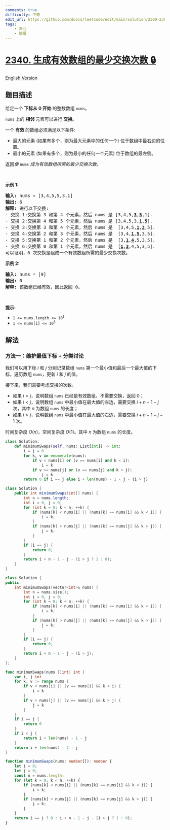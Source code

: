 ```yaml
---
comments: true
difficulty: 中等
edit_url: https://github.com/doocs/leetcode/edit/main/solution/2300-2399/2340.Minimum%20Adjacent%20Swaps%20to%20Make%20a%20Valid%20Array/README.md
tags:
    - 贪心
    - 数组
---
```


# [2340. 生成有效数组的最少交换次数 🔒](https://leetcode.cn/problems/minimum-adjacent-swaps-to-make-a-valid-array)

[English Version](/solution/2300-2399/2340.Minimum%20Adjacent%20Swaps%20to%20Make%20a%20Valid%20Array/README_EN.md)

## 题目描述

<!-- 这里写题目描述 -->

<p>给定一个<strong>&nbsp;下标从 0 开始</strong>&nbsp;的整数数组 <code>nums</code>。</p>

<p><code>nums</code>&nbsp;上的&nbsp;<strong>相邻&nbsp;</strong>元素可以进行&nbsp;<strong>交换</strong>。</p>

<p data-group="1-1">一个&nbsp;<strong>有效&nbsp;</strong>的数组必须满足以下条件:</p>

<ul>
	<li>最大的元素 (如果有多个，则为最大元素中的任何一个) 位于数组中最右边的位置。</li>
	<li>最小的元素 (如果有多个，则为最小的任何一个元素) 位于数组的最左侧。</li>
</ul>

<p>返回<em>使 </em><code>nums</code><em> </em><em>成为有效数组所需的最少交换次数。</em></p>

<p>&nbsp;</p>

<p><strong class="example">示例 1:</strong></p>

<pre>
<strong>输入:</strong> nums = [3,4,5,5,3,1]
<strong>输出:</strong> 6
<strong>解释:</strong> 进行以下交换:
- 交换 1:交换第 3 和第 4 个元素，然后 nums 是 [3,4,5,<u><strong>3</strong></u>,<u><strong>5</strong></u>,1].
- 交换 2:交换第 4 和第 5 个元素，然后 nums 是 [3,4,5,3,<u><strong>1</strong></u>,<u><strong>5</strong></u>].
- 交换 3:交换第 3 和第 4 个元素，然后 nums 是  [3,4,5,<u><strong>1</strong></u>,<u><strong>3</strong></u>,5].
- 交换 4:交换第 2 和第 3 个元素，然后 nums 是  [3,4,<u><strong>1</strong></u>,<u><strong>5</strong></u>,3,5].
- 交换 5:交换第 1 和第 2 个元素，然后 nums 是  [3,<u><strong>1</strong></u>,<u><strong>4</strong></u>,5,3,5].
- 交换 6:交换第 0 和第 1 个元素，然后 nums 是  [<u><strong>1</strong></u>,<u><strong>3</strong></u>,4,5,3,5].
可以证明，6 次交换是组成一个有效数组所需的最少交换次数。
</pre>

<strong class="example">示例 2:</strong>

<pre>
<strong>输入:</strong> nums = [9]
<strong>输出:</strong> 0
<strong>解释:</strong> 该数组已经有效，因此返回 0。</pre>

<p>&nbsp;</p>

<p><strong>提示:</strong></p>

<ul>
	<li><code>1 &lt;= nums.length &lt;= 10<sup>5</sup></code></li>
	<li><code>1 &lt;= nums[i] &lt;= 10<sup>5</sup></code></li>
</ul>

## 解法

### 方法一：维护最值下标 + 分类讨论

我们可以用下标 $i$ 和 $j$ 分别记录数组 `nums` 第一个最小值和最后一个最大值的下标，遍历数组 `nums`，更新 $i$ 和 $j$ 的值。

接下来，我们需要考虑交换的次数。

-   如果 $i = j$，说明数组 `nums` 已经是有效数组，不需要交换，返回 $0$；
-   如果 $i < j$，说明数组 `nums` 中最小值在最大值的左边，需要交换 $i + n - 1 - j$ 次，其中 $n$ 为数组 `nums` 的长度；
-   如果 $i > j$，说明数组 `nums` 中最小值在最大值的右边，需要交换 $i + n - 1 - j - 1$ 次。

时间复杂度 $O(n)$，空间复杂度 $O(1)$。其中 $n$ 为数组 `nums` 的长度。

<!-- tabs:start -->

```python
class Solution:
    def minimumSwaps(self, nums: List[int]) -> int:
        i = j = 0
        for k, v in enumerate(nums):
            if v < nums[i] or (v == nums[i] and k < i):
                i = k
            if v >= nums[j] or (v == nums[j] and k > j):
                j = k
        return 0 if i == j else i + len(nums) - 1 - j - (i > j)
```

```java
class Solution {
    public int minimumSwaps(int[] nums) {
        int n = nums.length;
        int i = 0, j = 0;
        for (int k = 0; k < n; ++k) {
            if (nums[k] < nums[i] || (nums[k] == nums[i] && k < i)) {
                i = k;
            }
            if (nums[k] > nums[j] || (nums[k] == nums[j] && k > j)) {
                j = k;
            }
        }
        if (i == j) {
            return 0;
        }
        return i + n - 1 - j - (i > j ? 1 : 0);
    }
}
```

```cpp
class Solution {
public:
    int minimumSwaps(vector<int>& nums) {
        int n = nums.size();
        int i = 0, j = 0;
        for (int k = 0; k < n; ++k) {
            if (nums[k] < nums[i] || (nums[k] == nums[i] && k < i)) {
                i = k;
            }
            if (nums[k] > nums[j] || (nums[k] == nums[j] && k > j)) {
                j = k;
            }
        }
        if (i == j) {
            return 0;
        }
        return i + n - 1 - j - (i > j);
    }
};
```

```go
func minimumSwaps(nums []int) int {
	var i, j int
	for k, v := range nums {
		if v < nums[i] || (v == nums[i] && k < i) {
			i = k
		}
		if v > nums[j] || (v == nums[j] && k > j) {
			j = k
		}
	}
	if i == j {
		return 0
	}
	if i < j {
		return i + len(nums) - 1 - j
	}
	return i + len(nums) - 2 - j
}
```

```ts
function minimumSwaps(nums: number[]): number {
    let i = 0;
    let j = 0;
    const n = nums.length;
    for (let k = 0; k < n; ++k) {
        if (nums[k] < nums[i] || (nums[k] == nums[i] && k < i)) {
            i = k;
        }
        if (nums[k] > nums[j] || (nums[k] == nums[j] && k > j)) {
            j = k;
        }
    }
    return i == j ? 0 : i + n - 1 - j - (i > j ? 1 : 0);
}
```

<!-- tabs:end -->

<!-- end -->

